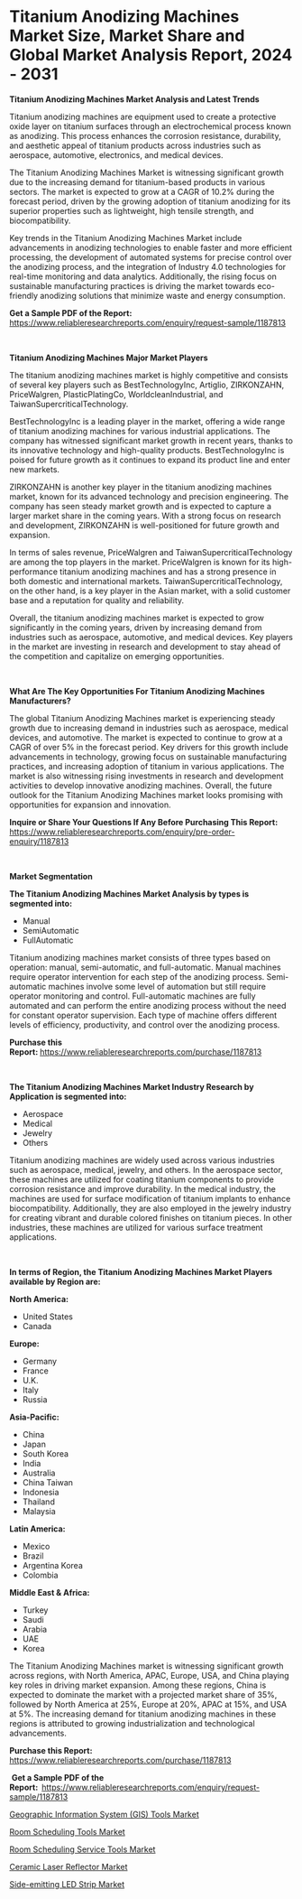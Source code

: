 <p><h1>Titanium Anodizing Machines Market Size, Market Share and Global Market Analysis Report, 2024 - 2031</h1></p><p><strong>Titanium Anodizing Machines Market Analysis and Latest Trends</strong></p>
<p><p>Titanium anodizing machines are equipment used to create a protective oxide layer on titanium surfaces through an electrochemical process known as anodizing. This process enhances the corrosion resistance, durability, and aesthetic appeal of titanium products across industries such as aerospace, automotive, electronics, and medical devices.</p><p>The Titanium Anodizing Machines Market is witnessing significant growth due to the increasing demand for titanium-based products in various sectors. The market is expected to grow at a CAGR of 10.2% during the forecast period, driven by the growing adoption of titanium anodizing for its superior properties such as lightweight, high tensile strength, and biocompatibility.</p><p>Key trends in the Titanium Anodizing Machines Market include advancements in anodizing technologies to enable faster and more efficient processing, the development of automated systems for precise control over the anodizing process, and the integration of Industry 4.0 technologies for real-time monitoring and data analytics. Additionally, the rising focus on sustainable manufacturing practices is driving the market towards eco-friendly anodizing solutions that minimize waste and energy consumption.</p></p>
<p><strong>Get a Sample PDF of the Report:&nbsp;</strong> <a href="https://www.reliableresearchreports.com/enquiry/request-sample/1187813">https://www.reliableresearchreports.com/enquiry/request-sample/1187813</a></p>
<p>&nbsp;</p>
<p><strong>Titanium Anodizing Machines Major Market Players</strong></p>
<p><p>The titanium anodizing machines market is highly competitive and consists of several key players such as BestTechnologyInc, Artiglio, ZIRKONZAHN, PriceWalgren, PlasticPlatingCo, WorldcleanIndustrial, and TaiwanSupercriticalTechnology. </p><p>BestTechnologyInc is a leading player in the market, offering a wide range of titanium anodizing machines for various industrial applications. The company has witnessed significant market growth in recent years, thanks to its innovative technology and high-quality products. BestTechnologyInc is poised for future growth as it continues to expand its product line and enter new markets.</p><p>ZIRKONZAHN is another key player in the titanium anodizing machines market, known for its advanced technology and precision engineering. The company has seen steady market growth and is expected to capture a larger market share in the coming years. With a strong focus on research and development, ZIRKONZAHN is well-positioned for future growth and expansion.</p><p>In terms of sales revenue, PriceWalgren and TaiwanSupercriticalTechnology are among the top players in the market. PriceWalgren is known for its high-performance titanium anodizing machines and has a strong presence in both domestic and international markets. TaiwanSupercriticalTechnology, on the other hand, is a key player in the Asian market, with a solid customer base and a reputation for quality and reliability.</p><p>Overall, the titanium anodizing machines market is expected to grow significantly in the coming years, driven by increasing demand from industries such as aerospace, automotive, and medical devices. Key players in the market are investing in research and development to stay ahead of the competition and capitalize on emerging opportunities.</p></p>
<p>&nbsp;</p>
<p><strong>What Are The Key Opportunities For Titanium Anodizing Machines Manufacturers?</strong></p>
<p><p>The global Titanium Anodizing Machines market is experiencing steady growth due to increasing demand in industries such as aerospace, medical devices, and automotive. The market is expected to continue to grow at a CAGR of over 5% in the forecast period. Key drivers for this growth include advancements in technology, growing focus on sustainable manufacturing practices, and increasing adoption of titanium in various applications. The market is also witnessing rising investments in research and development activities to develop innovative anodizing machines. Overall, the future outlook for the Titanium Anodizing Machines market looks promising with opportunities for expansion and innovation.</p></p>
<p><strong>Inquire or Share Your Questions If Any Before Purchasing This Report:</strong> <a href="https://www.reliableresearchreports.com/enquiry/pre-order-enquiry/1187813">https://www.reliableresearchreports.com/enquiry/pre-order-enquiry/1187813</a></p>
<p>&nbsp;</p>
<p><strong>Market Segmentation</strong></p>
<p><strong>The Titanium Anodizing Machines Market Analysis by types is segmented into:</strong></p>
<p><ul><li>Manual</li><li>SemiAutomatic</li><li>FullAutomatic</li></ul></p>
<p><p>Titanium anodizing machines market consists of three types based on operation: manual, semi-automatic, and full-automatic. Manual machines require operator intervention for each step of the anodizing process. Semi-automatic machines involve some level of automation but still require operator monitoring and control. Full-automatic machines are fully automated and can perform the entire anodizing process without the need for constant operator supervision. Each type of machine offers different levels of efficiency, productivity, and control over the anodizing process.</p></p>
<p><strong>Purchase this Report:&nbsp;</strong><a href="https://www.reliableresearchreports.com/purchase/1187813">https://www.reliableresearchreports.com/purchase/1187813</a></p>
<p>&nbsp;</p>
<p><strong>The Titanium Anodizing Machines Market Industry Research by Application is segmented into:</strong></p>
<p><ul><li>Aerospace</li><li>Medical</li><li>Jewelry</li><li>Others</li></ul></p>
<p><p>Titanium anodizing machines are widely used across various industries such as aerospace, medical, jewelry, and others. In the aerospace sector, these machines are utilized for coating titanium components to provide corrosion resistance and improve durability. In the medical industry, the machines are used for surface modification of titanium implants to enhance biocompatibility. Additionally, they are also employed in the jewelry industry for creating vibrant and durable colored finishes on titanium pieces. In other industries, these machines are utilized for various surface treatment applications.</p></p>
<p>&nbsp;</p>
<p><strong>In terms of Region, the Titanium Anodizing Machines Market Players available by Region are:</strong></p>
<p>
    <p> <strong> North America: </strong>
        <ul>
            <li>United States</li>
            <li>Canada</li>
        </ul>
        </p> 
    <p> <strong> Europe: </strong>
        <ul>
            <li>Germany</li>
            <li>France</li>
            <li>U.K.</li>
            <li>Italy</li>
            <li>Russia</li>
        </ul>
        </p> 
    <p> <strong> Asia-Pacific: </strong>
        <ul>
            <li>China</li>
            <li>Japan</li>
            <li>South Korea</li>
            <li>India</li>
            <li>Australia</li>
            <li>China Taiwan</li>
            <li>Indonesia</li>
            <li>Thailand</li>
            <li>Malaysia</li>
        </ul>
        </p> 
    <p> <strong> Latin America: </strong>
        <ul>
            <li>Mexico</li>
            <li>Brazil</li>
            <li>Argentina Korea</li>
            <li>Colombia</li>
        </ul>
        </p> 
    <p> <strong> Middle East & Africa: </strong>
        <ul>
            <li>Turkey</li>
            <li>Saudi</li>
            <li>Arabia</li>
            <li>UAE</li>
            <li>Korea</li>
        </ul>
    </p>
    </p>
<p><p>The Titanium Anodizing Machines market is witnessing significant growth across regions, with North America, APAC, Europe, USA, and China playing key roles in driving market expansion. Among these regions, China is expected to dominate the market with a projected market share of 35%, followed by North America at 25%, Europe at 20%, APAC at 15%, and USA at 5%. The increasing demand for titanium anodizing machines in these regions is attributed to growing industrialization and technological advancements.</p></p>
<p><strong>Purchase this Report: </strong><a href="https://www.reliableresearchreports.com/purchase/1187813">https://www.reliableresearchreports.com/purchase/1187813</a></p>
<p>&nbsp;<strong>Get a Sample PDF of the Report:&nbsp;&nbsp;</strong><a href="https://www.reliableresearchreports.com/enquiry/request-sample/1187813">https://www.reliableresearchreports.com/enquiry/request-sample/1187813</a></p>
<p><strong></strong></p>
<p><p><a href="https://extreme-scabiosa-c81.notion.site/Geographic-Information-System-GIS-Tools-Market-Size-Focuses-on-Market-Dynamics-In-Depth-Analysis--f269d219e01242729a404fcc3b42cd44">Geographic Information System (GIS) Tools Market</a></p><p><a href="https://carnation-joke-41f.notion.site/Insights-into-Room-Scheduling-Tools-Market-Size-Analysing-Market-Share-Trends-and-Growth-from-202-89a93b9263744843bf2f102692a2ee1a">Room Scheduling Tools Market</a></p><p><a href="https://adventurous-uranium-ef9.notion.site/Room-Scheduling-Service-Tools-Market-Growth-Market-Trends-COVID-19-Impact-and-Forecasts-for-perio-0f2dcb3283054bc687475db1a982e142">Room Scheduling Service Tools Market</a></p><p><a href="https://view.publitas.com/reportprime-1/ceramic-laser-reflector-market-share-market-new-trends-analysis-report-by-type-by-application-by-end-use-by-region-and-segment-forecasts-2024-2031/">Ceramic Laser Reflector Market</a></p><p><a href="https://view.publitas.com/reportprime-1/side-emitting-led-strip-market-provides-a-comprehensive-analysis-including-a-macro-overview-of-the-market-as-well-as-micro-details-such-as-market-size-and-competitive-landscape/">Side-emitting LED Strip Market</a></p></p>